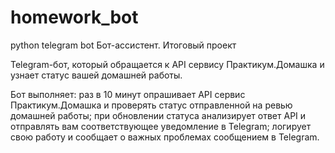 # homework_bot
python telegram bot
Бот-ассистент. Итоговый проект

Telegram-бот, который обращается к API сервису Практикум.Домашка и узнает статус вашей домашней работы.

Бот выполняет:
раз в 10 минут опрашивает API сервис Практикум.Домашка и проверять статус отправленной на ревью домашней работы;
при обновлении статуса анализирует ответ API и отправлять вам соответствующее уведомление в Telegram;
логирует свою работу и сообщает о важных проблемах сообщением в Telegram.
